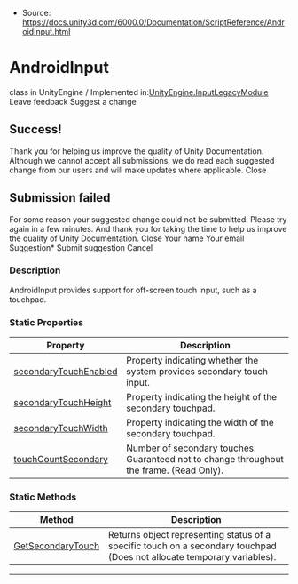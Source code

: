 * Source: https://docs.unity3d.com/6000.0/Documentation/ScriptReference/AndroidInput.html

# AndroidInput
class in UnityEngine
/
Implemented in:[UnityEngine.InputLegacyModule](https://docs.unity3d.com/6000.0/Documentation/ScriptReference/UnityEngine.InputLegacyModule.html)
Leave feedback
Suggest a change
## Success!
Thank you for helping us improve the quality of Unity Documentation. Although we cannot accept all submissions, we do read each suggested change from our users and will make updates where applicable.
Close
## Submission failed
For some reason your suggested change could not be submitted. Please <a>try again</a> in a few minutes. And thank you for taking the time to help us improve the quality of Unity Documentation.
Close
Your name Your email Suggestion* Submit suggestion
Cancel
### Description
AndroidInput provides support for off-screen touch input, such as a touchpad.
### Static Properties
Property | Description  
---|---  
[secondaryTouchEnabled](https://docs.unity3d.com/6000.0/Documentation/ScriptReference/AndroidInput-secondaryTouchEnabled.html) | Property indicating whether the system provides secondary touch input.  
[secondaryTouchHeight](https://docs.unity3d.com/6000.0/Documentation/ScriptReference/AndroidInput-secondaryTouchHeight.html) | Property indicating the height of the secondary touchpad.  
[secondaryTouchWidth](https://docs.unity3d.com/6000.0/Documentation/ScriptReference/AndroidInput-secondaryTouchWidth.html) | Property indicating the width of the secondary touchpad.  
[touchCountSecondary](https://docs.unity3d.com/6000.0/Documentation/ScriptReference/AndroidInput-touchCountSecondary.html) | Number of secondary touches. Guaranteed not to change throughout the frame. (Read Only).  
### Static Methods
Method | Description  
---|---  
[GetSecondaryTouch](https://docs.unity3d.com/6000.0/Documentation/ScriptReference/AndroidInput.GetSecondaryTouch.html) | Returns object representing status of a specific touch on a secondary touchpad (Does not allocate temporary variables).  
* * *
